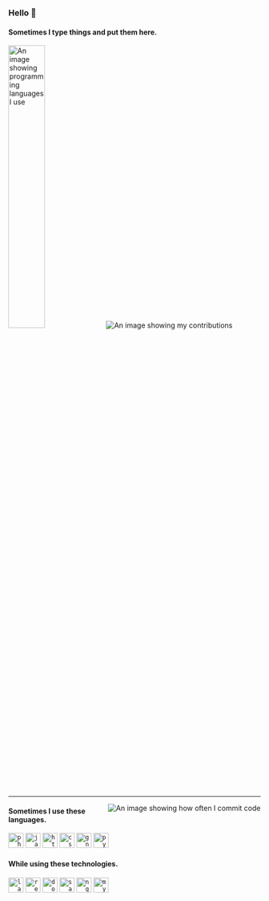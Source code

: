 ### Hello 👋
#### Sometimes I type things and put them here.

<p align="left">
  <img width="38%" src="https://github-readme-stats.vercel.app/api/top-langs/?username=runthis&langs_count=6&layout=compact" alt="An image showing programming languages I use">
  <img src="https://github-readme-stats.vercel.app/api?username=runthis&count_private=true&show_icons=true&hide_title=true&hide_border=true" alt="An image showing my contributions">
  <hr />
</p>

<p align="right">
  <img align="right" src="https://github-readme-streak-stats.herokuapp.com/?user=runthis" alt="An image showing how often I commit code">
</p>

#### Sometimes I use these languages.

<code><img height="30" src="https://cdn.jsdelivr.net/npm/simple-icons@3.12.2/icons/php.svg" alt="php" title="PHP"></code>
<code><img height="30" src="https://cdn.jsdelivr.net/npm/simple-icons@3.12.2/icons/javascript.svg" alt="javascript" title="JavaScript"></code>
<code><img height="30" src="https://cdn.jsdelivr.net/npm/simple-icons@3.12.2/icons/html5.svg" alt="html5" title="HTML"></code>
<code><img height="30" src="https://cdn.jsdelivr.net/npm/simple-icons@3.12.2/icons/css3.svg" alt="css3" title="CSS"></code>
<code><img height="30" src="https://cdn.jsdelivr.net/npm/simple-icons@3.12.2/icons/gnubash.svg" alt="gnu bash" title="Bash"></code>
<code><img height="30" src="https://cdn.jsdelivr.net/npm/simple-icons@3.12.2/icons/python.svg" alt="python" title="Python"></code>

#### While using these technologies.

<code><img height="30" src="https://cdn.jsdelivr.net/npm/simple-icons@3.12.2/icons/laravel.svg" alt="laravel" title="Laravel"></code>
<code><img height="30" src="https://cdn.jsdelivr.net/npm/simple-icons@3.12.2/icons/react.svg" alt="react" title="React"></code>
<code><img height="30" src="https://cdn.jsdelivr.net/npm/simple-icons@3.12.2/icons/docker.svg" alt="docker" title="Docker"></code>
<code><img height="30" src="https://cdn.jsdelivr.net/npm/simple-icons@3.12.2/icons/sass.svg" alt="sass" title="Sass"></code>
<code><img height="30" src="https://cdn.jsdelivr.net/npm/simple-icons@3.12.2/icons/nginx.svg" alt="nginx" title="Nginx"></code>
<code><img height="30" src="https://cdn.jsdelivr.net/npm/simple-icons@3.12.2/icons/mysql.svg" alt="mysql" title="MySQL"></code>
